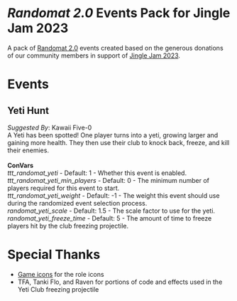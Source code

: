 # _Randomat 2.0_ Events Pack for Jingle Jam 2023
A pack of [Randomat 2.0](https://github.com/Malivil/TTT-Randomat-20) events created based on the generous donations of our community members in support of [Jingle Jam 2023](https://www.jinglejam.co.uk/).

# Events

## Yeti Hunt
_Suggested By_: Kawaii Five-0\
A Yeti has been spotted! One player turns into a yeti, growing larger and gaining more health. They then use their club to knock back, freeze, and kill their enemies.
\
\
**ConVars**
\
_ttt_randomat_yeti_ - Default: 1 - Whether this event is enabled.\
_ttt_randomat_yeti_min_players_ - Default: 0 - The minimum number of players required for this event to start.\
_ttt_randomat_yeti_weight_ - Default: -1 - The weight this event should use during the randomized event selection process.\
_randomat_yeti_scale_ - Default: 1.5 - The scale factor to use for the yeti.\
_randomat_yeti_freeze_time_ - Default: 5 - The amount of time to freeze players hit by the club freezing projectile.


# Special Thanks
- [Game icons](https://game-icons.net/) for the role icons
- TFA, Tanki Flo, and Raven for portions of code and effects used in the Yeti Club freezing projectile